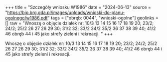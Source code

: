 +++
title = "Szczegóły wniosku W1986"
date = "2024-06-13"
source = "https://bip.brg.gda.pl/images/uploads/wnioski-do-planu-ogolnego/w1986.pdf"
tags = ["obręb: 0044", "wnioski-ogolne"]
geolinks = []
raw = "Wnoszę o objęcie działek nr: 10/3 13 14 15 16 17 18 19 20; 23/2; 24/2; 25/2 26 27 26 29 30; 31/2 32; 33/2 34/2 35/2 36 37 38 39 40; 41/2 46 obręb 44 i 45 jako strefy zieleni i rekreacji. "
+++

Wnoszę o objęcie działek nr: 10/3 13 14 15 16 17 18 19 20; 23/2; 24/2; 25/2 26 27
26 29 30; 31/2 32; 33/2 34/2 35/2 36 37 38 39 40; 41/2 46 obręb 44 i 45 jako strefy zieleni i
rekreacji.



